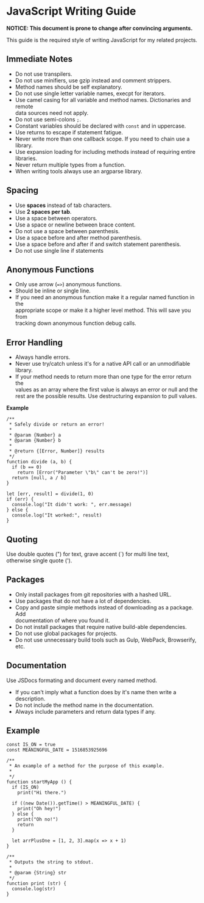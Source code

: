 JavaScript Writing Guide
========================

**NOTICE: This document is prone to change after convincing arguments.**

This guide is the required style of writing JavaScript for my related projects.

Immediate Notes
---------------

*   Do not use transpilers.
*   Do not use minifiers, use gzip instead and comment strippers.
*   Method names should be self explanatory.
*   Do not use single letter variable names, execpt for iterators.
*   Use camel casing for all variable and method names. Dictionaries and remote  
    data sources need not apply.
*   Do not use semi-colons `;`.
*   Constant variables should be declared with `const` and in uppercase.
*   Use returns to escape if statement fatigue.
*   Never write more than one callback scope. If you need to chain use a library.
*   Use expansion loading for including methods instead of requiring entire  
    libraries.
*   Never return multiple types from a function.
*   When writing tools always use an argparse library.

Spacing
-------

*   Use **spaces** instead of tab characters.
*   Use **2 spaces per tab**.
*   Use a space between operators.
*   Use a space or newline between brace content.
*   Do not use a space between parenthesis.
*   Use a space before and after method parenthesis.
*   Use a space before and after if and switch statement parenthesis.
*   Do not use single line if statements

Anonymous Functions
-------------------

*   Only use arrow (`=>`) anonymous functions.
*   Should be inline or single line.
*   If you need an anonymous function make it a regular named function in the  
    appropriate scope or make it a higher level method. This will save you from  
    tracking down anonymous function debug calls.

Error Handling
--------------

*   Always handle errors.
*   Never use try/catch unless it's for a native API call or an unmodifiable  
    library.
*   If your method needs to return more than one type for the error return the  
    values as an array where the first value is always an error or null and the  
    rest are the possible results. Use destructuring expansion to pull values.

**Example**

    /**
     * Safely divide or return an error!
     *
     * @param {Number} a
     * @param {Number} b
     *
     * @return {[Error, Number]} results
     */
    function divide (a, b) {
      if (b == 0)
        return [Error("Parameter \"b\" can't be zero!")]
      return [null, a / b]
    }
    
    let [err, result] = divide(1, 0)
    if (err) {
      console.log("It didn't work: ", err.message)
    } else {
      console.log("It worked:", result)
    }

Quoting
-------

Use double quotes (") for text, grave accent (`) for multi line text,  
otherwise single quote (').

Packages
--------

*   Only install packages from git repositories with a hashed URL.
*   Use packages that do not have a lot of dependencies.
*   Copy and paste simple methods instead of downloading as a package. Add  
    documentation of where you found it.
*   Do not install packages that require native build-able dependencies.
*   Do not use global packages for projects.
*   Do not use unnecessary build tools such as Gulp, WebPack, Browserify, etc.

Documentation
-------------

Use JSDocs formating and document every named method.

*   If you can't imply what a function does by it's name then write a  
    description.
*   Do not include the method name in the documentation.
*   Always include parameters and return data types if any.

Example
-------

    const IS_ON = true
    const MEANINGFUL_DATE = 1516853925696
    
    /**
     * An example of a method for the purpose of this example.
     *
     */
    function startMyApp () {
      if (IS_ON)
        print("Hi there.")
    
      if ((new Date()).getTime() > MEANINGFUL_DATE) {
        print("Oh hey!")
      } else {
        print("Oh no!")
        return
      }
    
      let arrPlusOne = [1, 2, 3].map(x => x + 1)
    }
    
    /**
     * Outputs the string to stdout.
     *
     * @param {String} str
     */
    function print (str) {
      console.log(str)
    }
